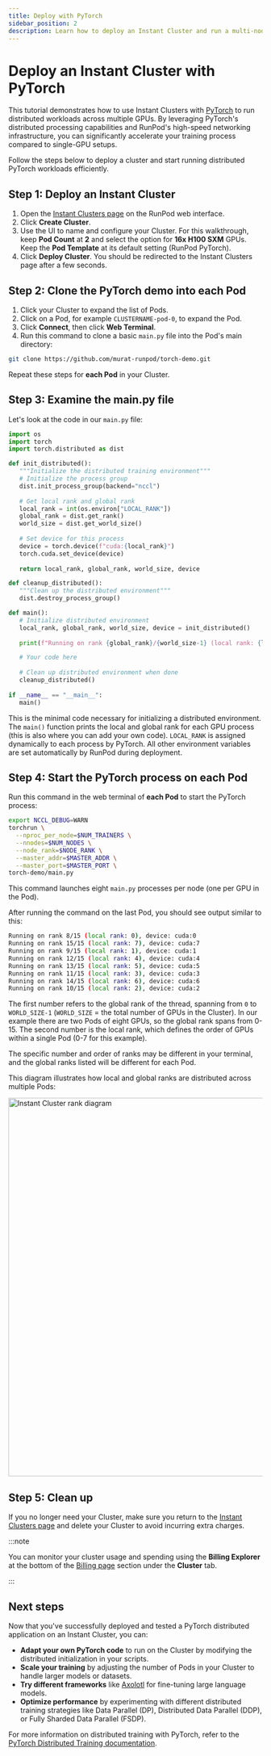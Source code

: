 ```yaml
---
title: Deploy with PyTorch
sidebar_position: 2
description: Learn how to deploy an Instant Cluster and run a multi-node process using PyTorch.
---
```


# Deploy an Instant Cluster with PyTorch

This tutorial demonstrates how to use Instant Clusters with [PyTorch](http://pytorch.org) to run distributed workloads across multiple GPUs. By leveraging PyTorch's distributed processing capabilities and RunPod's high-speed networking infrastructure, you can significantly accelerate your training process compared to single-GPU setups. 

Follow the steps below to deploy a cluster and start running distributed PyTorch workloads efficiently.

## Step 1: Deploy an Instant Cluster

1. Open the [Instant Clusters page](https://www.runpod.io/console/cluster) on the RunPod web interface.
2. Click **Create Cluster**.
3. Use the UI to name and configure your Cluster. For this walkthrough, keep **Pod Count** at **2** and select the option for **16x H100 SXM** GPUs. Keep the **Pod Template** at its default setting (RunPod PyTorch).
4. Click **Deploy Cluster**. You should be redirected to the Instant Clusters page after a few seconds.

## Step 2: Clone the PyTorch demo into each Pod

1. Click your Cluster to expand the list of Pods.
2. Click on a Pod, for example `CLUSTERNAME-pod-0`, to expand the Pod.
3. Click **Connect**, then click **Web Terminal**.
4. Run this command to clone a basic `main.py` file into the Pod's main directory:

```bash
git clone https://github.com/murat-runpod/torch-demo.git
```

Repeat these steps for **each Pod** in your Cluster.

## Step 3: Examine the main.py file

Let's look at the code in our `main.py` file:

```python
import os
import torch
import torch.distributed as dist

def init_distributed():
   """Initialize the distributed training environment"""
   # Initialize the process group
   dist.init_process_group(backend="nccl")
   
   # Get local rank and global rank
   local_rank = int(os.environ["LOCAL_RANK"])
   global_rank = dist.get_rank()
   world_size = dist.get_world_size()
   
   # Set device for this process
   device = torch.device(f"cuda:{local_rank}")
   torch.cuda.set_device(device)
       
   return local_rank, global_rank, world_size, device

def cleanup_distributed():
   """Clean up the distributed environment"""
   dist.destroy_process_group()

def main():
   # Initialize distributed environment
   local_rank, global_rank, world_size, device = init_distributed()
   
   print(f"Running on rank {global_rank}/{world_size-1} (local rank: {local_rank}), device: {device}")

   # Your code here
   
   # Clean up distributed environment when done
   cleanup_distributed()
   
if __name__ == "__main__":
   main()
```

This is the minimal code necessary for initializing a distributed environment. The `main()` function prints the local and global rank for each GPU process (this is also where you can add your own code). `LOCAL_RANK` is assigned dynamically to each process by PyTorch. All other environment variables are set automatically by RunPod during deployment.

## Step 4: Start the PyTorch process on each Pod

Run this command in the web terminal of **each Pod** to start the PyTorch process:

```bash
export NCCL_DEBUG=WARN
torchrun \
  --nproc_per_node=$NUM_TRAINERS \
  --nnodes=$NUM_NODES \
  --node_rank=$NODE_RANK \
  --master_addr=$MASTER_ADDR \
  --master_port=$MASTER_PORT \
torch-demo/main.py
```

This command launches eight `main.py` processes per node (one per GPU in the Pod).

After running the command on the last Pod, you should see output similar to this:

```bash
Running on rank 8/15 (local rank: 0), device: cuda:0
Running on rank 15/15 (local rank: 7), device: cuda:7
Running on rank 9/15 (local rank: 1), device: cuda:1
Running on rank 12/15 (local rank: 4), device: cuda:4
Running on rank 13/15 (local rank: 5), device: cuda:5
Running on rank 11/15 (local rank: 3), device: cuda:3
Running on rank 14/15 (local rank: 6), device: cuda:6
Running on rank 10/15 (local rank: 2), device: cuda:2
```

The first number refers to the global rank of the thread, spanning from `0` to `WORLD_SIZE-1` (`WORLD_SIZE` = the total number of GPUs in the Cluster). In our example there are two Pods of eight GPUs, so the global rank spans from 0-15. The second number is the local rank, which defines the order of GPUs within a single Pod (0-7 for this example).

The specific number and order of ranks may be different in your terminal, and the global ranks listed will be different for each Pod.

This diagram illustrates how local and global ranks are distributed across multiple Pods:

<img src="/img/docs/instant-clusters-rank-diagram.png" alt="Instant Cluster rank diagram" width="750"/>

## Step 5: Clean up

If you no longer need your Cluster, make sure you return to the [Instant Clusters page](https://www.runpod.io/console/cluster) and delete your Cluster to avoid incurring extra charges.

:::note

You can monitor your cluster usage and spending using the **Billing Explorer** at the bottom of the [Billing page](https://www.runpod.io/console/user/billing) section under the **Cluster** tab.

:::

## Next steps

Now that you've successfully deployed and tested a PyTorch distributed application on an Instant Cluster, you can:

- **Adapt your own PyTorch code** to run on the Cluster by modifying the distributed initialization in your scripts.
- **Scale your training** by adjusting the number of Pods in your Cluster to handle larger models or datasets.
- **Try different frameworks** like [Axolotl](/instant-clusters/axolotl) for fine-tuning large language models.
- **Optimize performance** by experimenting with different distributed training strategies like Data Parallel (DP), Distributed Data Parallel (DDP), or Fully Sharded Data Parallel (FSDP).

For more information on distributed training with PyTorch, refer to the [PyTorch Distributed Training documentation](https://pytorch.org/tutorials/beginner/dist_overview.html).

